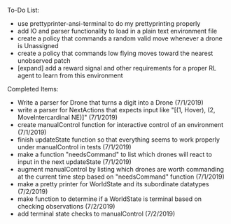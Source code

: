 To-Do List:
* use prettyprinter-ansi-terminal to do my prettyprinting properly
* add IO and parser functionality to load in a plain text environment file
* create a policy that commands a random valid move whenever a drone is Unassigned
* create a policy that commands low flying moves toward the nearest unobserved patch
* [expand] add a reward signal and other requirements for a proper RL agent to learn from this environment

Completed Items:
* Write a parser for Drone that turns a digit into a Drone (7/1/2019)
* write a parser for NextActions that expects input like "[(1, Hover), (2, MoveIntercardinal NE)]" (7/1/2019)
* create manualControl function for interactive control of an environment (7/1/2019)
* finish updateState function so that everything seems to work properly under manualControl in tests (7/1/2019)
* make a function "needsCommand" to list which drones will react to input in the next updateState (7/1/2019)
* augment manualControl by listing which drones are worth commanding at the current time step based on "needsCommand" function (7/1/2019)
* make a pretty printer for WorldState and its subordinate datatypes (7/2/2019)
* make function to determine if a WorldState is terminal based on checking observations (7/2/2019)
* add terminal state checks to manualControl (7/2/2019)
